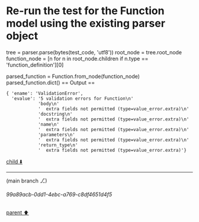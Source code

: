# Re-run the test for the Function model using the existing parser object
tree = parser.parse(bytes(test_code, 'utf8'))
root_node = tree.root_node
function_node = [n for n in root_node.children if n.type == 'function_definition'][0]

parsed_function = Function.from_node(function_node)
parsed_function.dict()
== Output ==
```
{ 'ename': 'ValidationError',
  'evalue': '5 validation errors for Function\n'
            'body\n'
            '  extra fields not permitted (type=value_error.extra)\n'
            'docstring\n'
            '  extra fields not permitted (type=value_error.extra)\n'
            'name\n'
            '  extra fields not permitted (type=value_error.extra)\n'
            'parameters\n'
            '  extra fields not permitted (type=value_error.extra)\n'
            'return_type\n'
            '  extra fields not permitted (type=value_error.extra)'}
```



[child ⬇️](#99a89acb-0dd1-4ebc-a769-c8df4651d4f5)

---

(main branch ⎇)
###### 99a89acb-0dd1-4ebc-a769-c8df4651d4f5
[parent ⬆️](#3aca2368-9fa3-4c73-a9d7-1a195ceca202)
